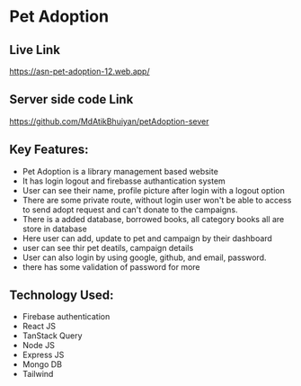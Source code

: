 

# Pet Adoption


## Live Link

https://asn-pet-adoption-12.web.app/

## Server side code Link
https://github.com/MdAtikBhuiyan/petAdoption-sever

## Key Features:

- Pet Adoption is a library management based website
- It has login logout and firebasse authantication system
- User can see their name, profile picture after login with a logout option
- There are some private route, without login user won't be able to access to send adopt request and can't donate to the campaigns.
- There is a added database, borrowed books, all category books all are store in database
- Here user can add, update to pet and campaign by their dashboard 
- user can see thir pet deatils, campaign details 
- User can also login by using google, github, and email, password.
- there has some validation of password for more


## Technology Used:
- Firebase authentication
- React JS
- TanStack Query
- Node JS
- Express JS
- Mongo DB
- Tailwind
